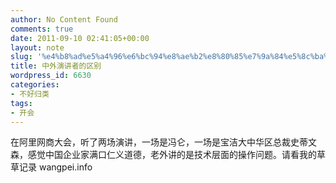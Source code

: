```yaml
---
author: No Content Found
comments: true
date: 2011-09-10 02:41:05+00:00
layout: note
slug: '%e4%b8%ad%e5%a4%96%e6%bc%94%e8%ae%b2%e8%80%85%e7%9a%84%e5%8c%ba%e5%88%ab'
title: 中外演讲者的区别
wordpress_id: 6630
categories:
- 不好归类
tags:
- 开会
---
```


在阿里网商大会，听了两场演讲，一场是冯仑，一场是宝洁大中华区总裁史蒂文森，感觉中国企业家满口仁义道德，老外讲的是技术层面的操作问题。请看我的草草记录 wangpei.info
